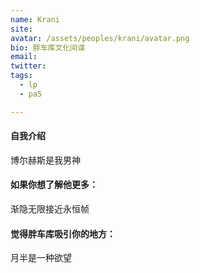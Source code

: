 ```yaml
---
name: Krani
site: 
avatar: /assets/peoples/krani/avatar.png
bio: 胖车库文化间谍
email: 
twitter:
tags:
  - lp
  - pa5

---
```

#### 自我介绍
博尔赫斯是我男神


#### 如果你想了解他更多：

渐隐无限接近永恒帧

#### 觉得胖车库吸引你的地方：
 月半是一种欲望